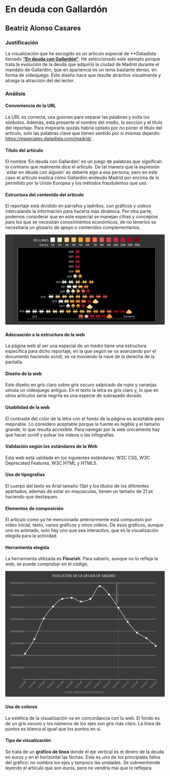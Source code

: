# En deuda con Gallardón

## Beatriz Alonso Casares

### Justificación
La visualización que he escogido es un artículo especial de **Datadista llamado [**“En deuda con Gallardón”**](https://especiales.datadista.com/madrid/madrid-en-deuda-con-gallardon/). He seleccionado este ejemplo porque trata la evolución de la deuda que adquirió la ciudad de Madrid durante el mandato de Gallardón, que en apariencia es un tema bastante denso, en forma de videojuego. Este diseño hace que resulte atractivo visualmente y atraiga la atracción del del lector. 
### Análisis
#### Conveniencia de la URL 
La URL es correcta, usa guiones para separar las palabras y evita los símbolos. Además, está presente el nombre del medio, la sección y el título del reportaje. Para mejorarla quizás habría optado por no poner el título del artículo, solo las palabras clave que tienen sentido por sí mismas dejando: https://especiales.datadista.com/madrid/ .
#### Título del artículo
El nombre ‘En deuda con Gallardón' es un juego de palabras que significan lo contrario que realmente dice el artículo. De tal manera que la expresión `estar en deuda con alguien’ es deberle algo a esa persona, pero en este caso el artículo explica cómo Gallardón endeudo Madrid por encima de lo permitido por la Unión Europea y los métodos fraudulentos que usó.  
#### Estructura del contenido del artículo
El reportaje está dividido en párrafos y ladrillos, con gráficos y vídeos intercalando la información para hacerla más dinámica. Por otra parte, podemos considerar que en este especial se manejan cifras y conceptos para los que se necesitan conocimientos económicos, de no tenerlos se necesitaría un glosario de apoyo o contenidos complementarios. 

![Imagen de vídeo simulando un juego de arcade de la portada de artículo](https://github.com/nebrijas/trabajos-nebrija-Beatriz-Alonso/blob/main/docs/img/endeudacongallardon.jpg)
#### Adecuación a la estructura de la web
La página web al ser una especial de un medio tiene una estructura específica para dicho reportaje, en la que según se va avanzando por el documento haciendo scroll, se va moviendo la nave de la derecha de la pantalla.
#### Diseño de la web
Este diseño en gris claro sobre gris oscuro salpicado de rojos y naranjas simula un videojuego antiguo. En el texto la letra es gris claro y, lo que en otros artículos sería negrita es una especie de subrayado dorado. 
#### Usabilidad de la web 
El contraste del color de la letra con el fondo de la página es aceptable pero mejorable. Lo considero aceptable porque la fuente es legible y el tamaño grande, lo que resulta accesible. Para navegar por la web únicamente hay que hacer *scroll* y pulsar los videos o las infografías. 
#### Validación según los estándares de la Web
Esta web está validada en los siguientes estándares: W3C CSS, W3C Deprecated Features, W3C HTML y HTML5.
#### Uso de tipografías
El cuerpo del texto es Arial tamaño 13pt y los títulos de los diferentes apartados, además de estar en mayúsculas, tienen un tamaño de 21 pt haciendo que destaquen. 
#### Elementos de composición
El artículo como ya he mencionado anteriormente está compuesto por vídeo inicial, texto, varios gráficos y otros vídeos. De esos gráficos, aunque uno es animado, solo hay uno que sea interactivo, que es la visualización elegida para la actividad. 
#### Herramienta elegida
La herramienta utilizada es **Flourish**. Para saberlo, aunque no lo refleja la web, se puede comprobar en el código.

![Imagen del gráfico de la evolución de la deuda en Madrid](https://github.com/nebrijas/trabajos-nebrija-Beatriz-Alonso/blob/main/docs/img/endeudacongallardon2.jpg)

#### Uso de colores
La estética de la visualización va en concordancia con la web. El fondo es de un gris oscuro y los números de los ejes son gris más claro. La línea de puntos es blanca al igual que los puntos en sí. 
#### Tipo de visualización
Se trata de un **gráfico de línea** donde el eje vertical es el dinero de la deuda en euros y en el horizontal las fechas. Este es uno de los principales fallos del gráfico: no nombra los ejes y tampoco las unidades. Se sobreentiende leyendo el artículo que son euros, pero no vendría mal que lo reflejara.  

